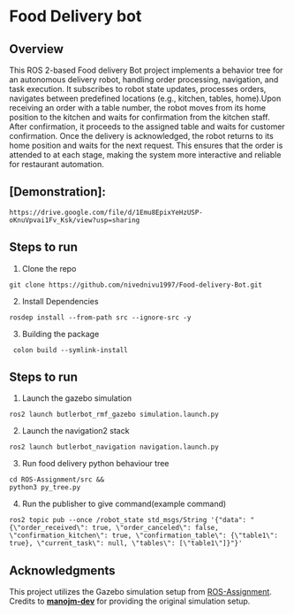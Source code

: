 # Food Delivery bot


## Overview

This ROS 2-based Food delivery Bot project implements a behavior tree for an autonomous delivery robot, handling order processing, navigation, and task execution. It subscribes to robot state updates, processes orders, navigates between predefined locations (e.g., kitchen, tables, home).Upon receiving an order with a table number, the robot moves from its home position to the kitchen and waits for confirmation from the kitchen staff. After confirmation, it proceeds to the assigned table and waits for customer confirmation. Once the delivery is acknowledged, the robot returns to its home position and waits for the next request. This ensures that the order is attended to at each stage, making the system more interactive and reliable for restaurant automation.

## [Demonstration]:
```
https://drive.google.com/file/d/1Emu8EpixYeHzUSP-oKnuVpvai1Fv_Ksk/view?usp=sharing
```


## Steps to run


1. Clone the repo 

```
git clone https://github.com/nivednivu1997/Food-delivery-Bot.git
```
2. Install Dependencies
```
rosdep install --from-path src --ignore-src -y
```
3. Building the package
```
 colon build --symlink-install
```


## Steps to run 

1. Launch the gazebo simulation
```
ros2 launch butlerbot_rmf_gazebo simulation.launch.py
```
2. Launch the navigation2 stack 
```
ros2 launch butlerbot_navigation navigation.launch.py
```
3. Run food delivery python behaviour tree 
```
cd ROS-Assignment/src &&
python3 py_tree.py
```
4. Run the publisher to give command(example command)
```
ros2 topic pub --once /robot_state std_msgs/String '{"data": "{\"order_received\": true, \"order_canceled\": false, \"confirmation_kitchen\": true, \"confirmation_table\": {\"table1\": true}, \"current_task\": null, \"tables\": [\"table1\"]}"}'

```

## Acknowledgments  

This project utilizes the Gazebo simulation setup from [ROS-Assignment](https://github.com/manojm-dev/ROS-Assignment).  
Credits to **[manojm-dev](https://github.com/manojm-dev)** for providing the original simulation setup.  





